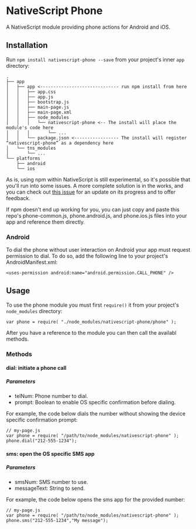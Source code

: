 # NativeScript Phone

A NativeScript module providing phone actions for Android and iOS.

## Installation

Run `npm install nativescript-phone --save` from your project's inner `app` directory:

```
.
├── app
│   ├── app <------------------------------ run npm install from here
│   │   ├── app.css
│   │   ├── app.js
│   │   ├── bootstrap.js
│   │   ├── main-page.js
│   │   ├── main-page.xml
│   │   ├── node_modules
│   │   │   └── nativescript-phone <-- The install will place the module's code here
│   │   │       └── ...
│   │   └── package.json <----------------- The install will register “nativescript-phone” as a dependency here
│   └── tns_modules
│       └── ...
└── platforms
    ├── android
    └── ios
```

As is, using npm within NativeScript is still experimental, so it's possible that you'll run into some issues. A more complete solution is in the works, and you can check out [this issue](https://github.com/NativeScript/nativescript-cli/issues/362) for an update on its progress and to offer feedback.

If npm doesn't end up working for you, you can just copy and paste this repo's phone-common.js, phone.android.js, and phone.ios.js files into your app and reference them directly.

### Android

To dial the phone without user interaction on Android your app must request permission to dial. To do so, add the following line to your project's AndroidManifest.xml:

```
<uses-permission android:name="android.permission.CALL_PHONE" />
```

## Usage

To use the phone module you must first `require()` it from your project's `node_modules` directory:

```
var phone = require( "./node_modules/nativescript-phone/phone" );
```

After you have a reference to the module you can then call the availabl methods.

### Methods
#### dial: initiate a phone call
##### Parameters
* telNum: Phone number to dial.
* prompt: Boolean to enable OS specific confirmation before dialing.

For example, the code below dials the number without showing the device specific confirmation prompt:

```
// my-page.js
var phone = require( "/path/to/node_modules/nativescript-phone" );
phone.dial("212-555-1234");
```
#### sms: open the OS specific SMS app
##### Parameters
* smsNum: SMS number to use.
* messageText: String to send.

For example, the code below opens the sms app for the provided number:

```
// my-page.js
var phone = require( "/path/to/node_modules/nativescript-phone" );
phone.sms("212-555-1234","My message");
```
